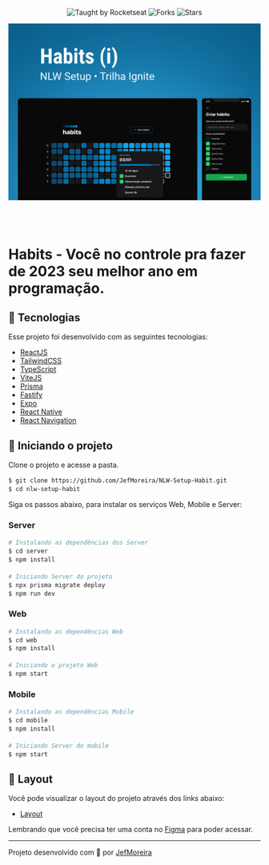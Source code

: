 <p align="center">
  <img src="https://img.shields.io/static/v1?label=Taught%20by&message=Rocketseat&color=white&labelColor=0ea5e9" alt="Taught by Rocketseat">
  <img src="https://img.shields.io/github/forks/JefMoreira/NLW-Setup-Habit?label=forks&message=MIT&color=white&labelColor=38BDF8" alt="Forks">
  <img src="https://img.shields.io/github/stars/JefMoreira/NLW-Setup-Habit?label=stars&message=MIT&color=white&labelColor=38BDF8" alt="Stars">
</p>

![](./.github/Cover.png)

<br>
<br>

# Habits - Você no controle pra fazer de 2023 seu melhor ano em programação.

## 🚀 Tecnologias

Esse projeto foi desenvolvido com as seguintes tecnologias:

- [ReactJS](https://reactjs.org/)
- [TailwindCSS](https://tailwindcss.com/)
- [TypeScript](https://www.typescriptlang.org/)
- [ViteJS](https://vitejs.dev/)
- [Prisma](https://www.prisma.io/)
- [Fastify](https://www.fastify.io/)
- [Expo](https://expo.io/)
- [React Native](https://reactnative.dev/)
- [React Navigation](https://reactnavigation.org/)


## 🚀 Iniciando o projeto

Clone o projeto e acesse a pasta.

```bash
$ git clone https://github.com/JefMoreira/NLW-Setup-Habit.git
$ cd nlw-setup-habit
```

Siga os passos abaixo, para instalar os serviços Web, Mobile e Server:

### Server

```bash
# Instalando as dependências dos Server
$ cd server
$ npm install

# Iniciando Server do projeto 
$ npx prisma migrate deploy
$ npm run dev
```

### Web

```bash
# Instalando as dependências Web
$ cd web
$ npm install

# Iniciando o projeto Web
$ npm start
```
### Mobile

```bash
# Instalando as dependências Mobile
$ cd mobile
$ npm install

# Iniciando Server do mobile
$ npm start
```

## 🔖 Layout

Você pode visualizar o layout do projeto através dos links abaixo:

- [Layout](<https://www.figma.com/file/pJpaMSKVfCmPUMZJOVwquQ/Habits-(i)-(Community)?node-id=6%3A344&t=1UcC6dIPVGBxdhpz-1>)

Lembrando que você precisa ter uma conta no [Figma](http://figma.com/) para poder acessar.

---

Projeto desenvolvido com 💜 por [JefMoreira](https://github.com/JefMoreira)
